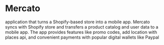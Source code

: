 # Mercato
application that turns a Shopify-based store into a mobile app. Mercato syncs with Shopify store and transfers a product catalog and user data to a mobile app. The app provides features like promo codes, add location with places api, and convenient payments with popular digital wallets like Paypal
